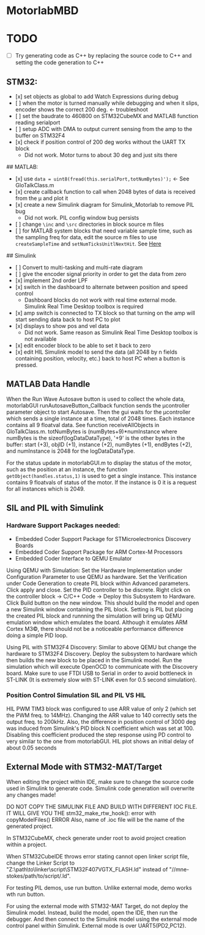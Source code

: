 # MotorlabMBD

# TODO
- [ ] Try generating code as C++ by replacing the source code to C++ and setting the code generation to C++
## STM32:

<ul>
<li>[x] set objects as global to add Watch Expressions during debug</li>
<li>[ ] when the motor is turned manually while debugging and when it slips, encoder shows the correct 200 deg. <- troubleshoot</li>
<li>[ ] set the baudrate to 460800 on STM32CubeMX and MATLAB function reading serialport</li>
<li>[ ] setup ADC with DMA to output current sensing from the amp to the buffer on STM32F4</li>
<li>[x] check if position control of 200 deg works without the UART TX block
<ul>
  <li>Did not work. Motor turns to about 30 deg and just sits there</li>
</ul>
</li>
</ul>
## MATLAB:
<ul>
<li>[x] use <code>data = uint8(fread(this.serialPort,totNumBytes)');</code> <- See GloTalkClass.m</li>
<li>[x] create callback function to call when 2048 bytes of data is received from the &mu; and plot it</li>
<li>[x] create a new Simulink diagram for Simulink_Motorlab to remove PIL bug
<ul>
  <li>Did not work. PIL config window bug persists</li>
</ul>
</li>
<li>[ ] change <code>\inc</code> and <code>\src</code> directories in block source m files</li>
<li>[ ] for MATLAB system blocks that need variable sample time, such as the sampling freq for data, edit the source m files to use <code>createSampleTime</code> and <code>setNumTicksUnitlNextHit</code>. See <a href="https://www.mathworks.com/help/simulink/ug/single-rate-sample-time-matlab-system-block.html">Here</a></li>
</ul>
## Simulink
<ul>
<li>[ ] Convert to multi-tasking and multi-rate diagram</li>
<li>[ ] give the encoder signal priority in order to get the data from zero</li>
<li>[x] implement 2nd order LPF</li>
<li>[x] switch in the dashboard to alternate between position and speed control
<ul>
  <li>Dashboard blocks do not work with real time external mode. Simulink Real Time Desktop toolbox is required</li>
</ul>
</li>
<li>[x] amp switch is connected to TX block so that turning on the amp will start sending data back to host PC to plot</li>
<li>[x] displays to show pos and vel data
<ul>
  <li>Did not work. Same reason as Simulink Real Time Desktop toolbox is not available</li>
</ul>
</li>
<li>[x] edit encoder block to be able to set it back to zero</li>
<li>[x] edit HIL Simulink model to send the data (all 2048 by n fields containing position, velocity, etc.) back to host PC when a button is pressed.</li>
</ul>


## MATLAB Data Handle
When the Run Wave Autosave button is used to collect the whole data, motorlabGUI runAutosaveButton_Callback function sends the &mu;controller parameter object to start Autosave. Then the gui waits for the &mu;controller which sends a single instance at a time, total of 2048 times. Each instance contains all 9 floatval data. See function receiveAllObjects in GloTalkClass.m. totNumBytes is (numBytes+9)*numInstance where numBytes is the sizeof(logDataDataType), '+9' is the other bytes in the buffer: start (+3), objID (+1), instance (+2), numBytes (+1), endBytes (+2), and numInstance is 2048 for the logDataDataType. 

For the status update in motorlabGUI.m to display the status of the motor, such as the position at an instance, the function `getObject(handles.status,1)` is used to get a single instance. This instance contains 9 floatvals of status of the motor. If the instance is 0 it is a request for all instances which is 2049.

## SIL and PIL with Simulink
### Hardware Support Packages needed:
* Embedded Coder Support Package for STMicroelectronics Discovery Boards
* Embedded Coder Support Package for ARM Cortex-M Processors
* Embedded Coder Interface to QEMU Emulator

Using QEMU with Simulation: Set the Hardware Implementation under Configuration Parameter to use QEMU as hardware. Set the Verification under Code Generation to create PIL block within Advanced parameters. Click apply and close. Set the PID controller to be discrete. Right click on the controller block -> C/C++ Code -> Deploy this Subsystem to Hardware. Click Build button on the new window. This should build the model and open a new Simulink window containing the PIL block. Setting is PIL but placing the created PIL block and runnning the simulation will bring up QEMU emulation window which emulates the board. Although it emulates ARM Cortex M3&copy;, there should not be a noticeable performance difference doing a simple PID loop.

Using PIL with STM32F4 Discovery: Similar to above QEMU but change the hardware to STM32F4 Discovery. Deploy the subsystem to hardware which then builds the new block to be placed in the Simulink model. Run the simulation which will execute OpenOCD to communicate with the Discovery board. Make sure to use FTDI USB to Serial in order to avoid bottleneck in ST-LINK (It is extremely slow with ST-LINK even for 0.5 second simulation).

### Position Control Simulation SIL and PIL VS HIL

HIL PWM TIM3 block was configured to use ARR value of only 2 (which set the PWM freq. to 14MHz). Changing the ARR value to 140 correctly sets the output freq. to 200kHz.
Also, the difference in position control of 3000 deg was induced from Simulink's PID block N coefficient which was set at 100. Disabling this coefficient produced the step response using PD control to very similar to the one from motorlabGUI.
HIL plot shows an initial delay of about 0.05 seconds



## External Mode with STM32-MAT/Target

When editing the project within IDE, make sure to change the source code used in Simulink to generate code. Simulink code generation will overwrite any changes made!

DO NOT COPY THE SIMULINK FILE AND BUILD WITH DIFFERENT IOC FILE.
IT WILL GIVE YOU THE stm32_make_rtw_hook(): error with copyModelFiles() ERROR
Also, name of .ioc file will be the name of the generated project.

In STM32CubeMX, check generate under root to avoid project creation within a project.

When STM32CubeIDE throws error stating cannot open linker script file, change the Linker Script to "Z:\path\to\linker\script\STM32F407VGTX_FLASH.ld" instead of "//mne-stokes/path/to/script/.ld". 

For testing PIL demos, use run button. Unlike external mode, demo works wth run button.

For using the external mode with STM32-MAT Target, do not deploy the Simulink model. Instead, build the model, open the IDE, then run the debugger. And then connect to the Simulink model using the external mode control panel within Simulink. External mode is over UART5(PD2,PC12). 

